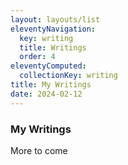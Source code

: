 ```yaml
---
layout: layouts/list
eleventyNavigation:
  key: writing
  title: Writings
  order: 4
eleventyComputed:
  collectionKey: writing
title: My Writings
date: 2024-02-12
---
```

### My Writings

More to come